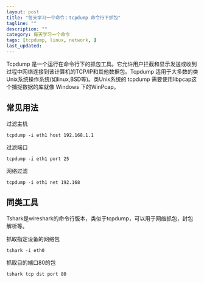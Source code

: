 ```yaml
---
layout: post
title: "每天学习一个命令：tcpdump 命令行下抓包"
tagline: ""
description: ""
category: 每天学习一个命令
tags: [tcpdump, linux, network, ]
last_updated: 
---
```


Tcpdump 是一个运行在命令行下的抓包工具。它允许用户拦截和显示发送或收到过程中网络连接到该计算机的TCP/IP和其他数据包。Tcpdump 适用于大多数的类Unix系统操作系统(如linux,BSD等)。类Unix系统的 tcpdump 需要使用libpcap这个捕捉数据的库就像 Windows 下的WinPcap。

## 常见用法
过滤主机

    tcpdump -i eth1 host 192.168.1.1

过滤端口

    tcpdump -i eth1 port 25

网络过滤

    tcpdump -i eth1 net 192.168


## 同类工具

Tshark是wireshark的命令行版本，类似于tcpdump，可以用于网络抓包，封包解析等。

抓取指定设备的网络包

    tshark -i eth0

抓取目的端口80的包

    tshark tcp dst port 80

